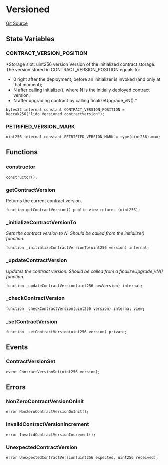 # Versioned
[Git Source](https://github.com/lidofinance/community-staking-module/blob/49f6937ff74cffecb74206f771c12be0e9e28448/src/lib/utils/Versioned.sol)


## State Variables
### CONTRACT_VERSION_POSITION
*Storage slot: uint256 version
Version of the initialized contract storage.
The version stored in CONTRACT_VERSION_POSITION equals to:
- 0 right after the deployment, before an initializer is invoked (and only at that moment);
- N after calling initialize(), where N is the initially deployed contract version;
- N after upgrading contract by calling finalizeUpgrade_vN().*


```solidity
bytes32 internal constant CONTRACT_VERSION_POSITION = keccak256("lido.Versioned.contractVersion");
```


### PETRIFIED_VERSION_MARK

```solidity
uint256 internal constant PETRIFIED_VERSION_MARK = type(uint256).max;
```


## Functions
### constructor


```solidity
constructor();
```

### getContractVersion

Returns the current contract version.


```solidity
function getContractVersion() public view returns (uint256);
```

### _initializeContractVersionTo

*Sets the contract version to N. Should be called from the initialize() function.*


```solidity
function _initializeContractVersionTo(uint256 version) internal;
```

### _updateContractVersion

*Updates the contract version. Should be called from a finalizeUpgrade_vN() function.*


```solidity
function _updateContractVersion(uint256 newVersion) internal;
```

### _checkContractVersion


```solidity
function _checkContractVersion(uint256 version) internal view;
```

### _setContractVersion


```solidity
function _setContractVersion(uint256 version) private;
```

## Events
### ContractVersionSet

```solidity
event ContractVersionSet(uint256 version);
```

## Errors
### NonZeroContractVersionOnInit

```solidity
error NonZeroContractVersionOnInit();
```

### InvalidContractVersionIncrement

```solidity
error InvalidContractVersionIncrement();
```

### UnexpectedContractVersion

```solidity
error UnexpectedContractVersion(uint256 expected, uint256 received);
```

